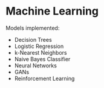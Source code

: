 # Machine Learning

Models implemented:
  - Decision Trees
  - Logistic Regression
  - k-Nearest Neighbors
  - Naive Bayes Classifier
  - Neural Networks
  - GANs
  - Reinforcement Learning

